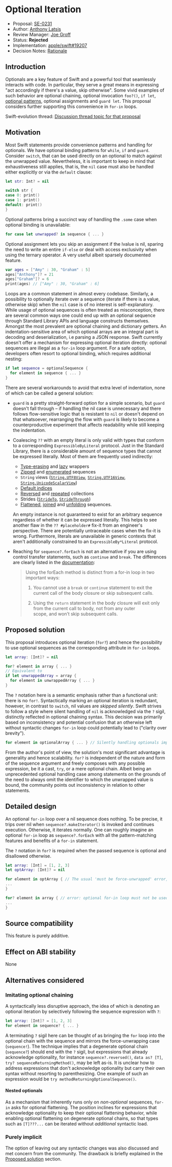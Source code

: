 # Optional Iteration

* Proposal: [SE-0231](0231-optional-iteration.md)
* Author: [Anthony Latsis](https://github.com/AnthonyLatsis)
* Review Manager: [Joe Groff](https://github.com/jckarter)
* Status: **Rejected**
* Implementation: [apple/swift#19207](https://github.com/apple/swift/pull/19207)
* Decision Notes: [Rationale](https://forums.swift.org/t/rejected-se-0231-optional-iteration/17805)

## Introduction

Optionals are a key feature of Swift and a powerful tool that seamlessly interacts with code. In particular, they serve a great means in expressing "act accordingly if there's a value, skip otherwise". Some vivid examples of such behavior are optional chaining, optional invocation `foo?()`, `if let`, [optional patterns](https://docs.swift.org/swift-book/ReferenceManual/Patterns.html#grammar_optional-pattern), optional assignments and `guard let`. This proposal considers further supporting this convenience in `for-in` loops.

Swift-evolution thread: [Discussion thread topic for that proposal](https://forums.swift.org/t/another-try-at-allowing-optional-iteration/14376?u=anthonylatsis)

## Motivation

Most Swift statements provide convenience patterns and handling for optionals. We have optional binding patterns for `while`, `if` and `guard`. Consider `switch`, that can be used directly on an optional to match against the unwrapped value. Nevertheless, it is important to keep in mind that exhaustiveness still applies, that is, the `nil` case must also be handled either explicitly or via the `default` clause:

```swift
let str: Int? = nil

switch str {
case 0: print()
case 1: print()
default: print()
}
```

Optional patterns bring a succinct way of handling the `.some` case when optional binding is unavailable:

```swift
for case let unwrapped? in sequence { ... }
```

Optional assignment lets you skip an assignment if the lvalue is nil, sparing the need to write an entire `if-else` or deal with access exclusivity when using the ternary operator. A very useful albeit sparsely documented feature.

```swift
var ages = ["Amy" : 30, "Graham" : 5]
ages["Anthony"]? = 21
ages["Graham"]? = 6
print(ages) // ["Amy" : 30, "Graham" : 6]
``` 

Loops are a common statement in almost every codebase. Similarly, a possibility to optionally iterate over a sequence (iterate if there is a value, otherwise skip) when the `nil` case is of no interest is self-explanatory. While usage of optional sequences is often treated as misconception, there are several common ways one could end up with an optional sequence through Standard Library APIs and language constructs themselves. Amongst the most prevalent are optional chaining and dictionary getters. An indentation-sensitive area of which optional arrays are an integral part is decoding and deserialization, i.e parsing a JSON response.
Swift currently doesn't offer a mechanism for expressing optional iteration directly: optional sequences are illegal as a `for-in` loop argument. For a safe option, developers often resort to optional binding, which requires additional nesting:

```swift
if let sequence = optionalSequence {
  for element in sequence { ... }
}
```
There are several workarounds to avoid that extra level of indentation, none of which can be called a general solution:
* `guard` is a pretty straight-forward option for a simple scenario, but `guard` doesn't fall through – if handling the nil case is unnecessary and there follows flow-sensitive logic that is resistant to `nil` or doesn't depend on that whatsoever, rearranging the flow with `guard` is likely to become a counterproductive experiment that affects readability while still keeping the indentation.
* Coalescing `??` with an empty literal is only valid with types that conform to a corresponding `ExpressibleByLiteral` protocol. Just in the Standard Library, there is a considerable amount of sequence types that cannot be expressed literally. Most of them are frequently used indirectly:
  * [Type-erasing](https://developer.apple.com/documentation/swift/anysequence#see-also) and [lazy](https://developer.apple.com/documentation/swift/lazysequence#see-also) wrappers
  * [Zipped](https://developer.apple.com/documentation/swift/zip2sequence) and [enumerated](https://developer.apple.com/documentation/swift/enumeratedsequence) sequences
  * `String` views ([`String.UTF8View`](https://developer.apple.com/documentation/swift/string/utf8view), [`String.UTF16View`](https://developer.apple.com/documentation/swift/string/utf16view), [`String.UnicodeScalarView`](https://developer.apple.com/documentation/swift/string/unicodescalarview))
  * [Default indices](https://developer.apple.com/documentation/swift/defaultindices)
  * [Reversed](https://developer.apple.com/documentation/swift/reversedcollection) and [repeated](https://developer.apple.com/documentation/swift/repeated) collections
  * Strides ([`StrideTo`](https://developer.apple.com/documentation/swift/strideto), [`StrideThrough`](https://developer.apple.com/documentation/swift/stridethrough))
  * [Flattened](https://developer.apple.com/documentation/swift/flattensequence), [joined](https://developer.apple.com/documentation/swift/joinedsequence) and [unfolding](https://developer.apple.com/documentation/swift/unfoldsequence) sequences.
  
  An empty instance is not guaranteed to exist for an arbitrary sequence regardless of whether it can be expressed           literally.  This helps to see another flaw in the `?? #placeholder#` fix-it from an engineer's perspective. There are       potentially untraceable cases when the fix-it is wrong. Furthermore, literals are unavailable in generic contexts that     aren't additionally constrained to an `ExpressibleBy*Literal` protocol.

* Reaching for `sequence?.forEach` is not an alternative if you are using control transfer statements, such as `continue` and `break`. The differences are clearly listed in the [documentation](https://developer.apple.com/documentation/swift/sequence/3018367-foreach):

  > Using the forEach method is distinct from a for-in loop in two important ways:
  >
  > 1. You cannot use a `break` or `continue` statement to exit the current call of the body closure or skip subsequent calls.
  >
  > 2. Using the `return` statement in the body closure will exit only from the current call to body, not from any outer   
  >    scope, and won’t skip subsequent calls.

## Proposed solution

This proposal introduces optional iteration (`for?`) and hence the possibility to use optional sequences as the corresponding attribute in `for-in` loops. 

``` swift 
let array: [Int]? = nil

for? element in array { ... }
// Equivalent to
if let unwrappedArray = array {
  for element in unwrappedArray { ... }
}
```

The `?` notation here is a semantic emphasis rather than a functional unit: there is no `for!`. Syntactically marking an optional iteration is redundant, however, in contrast to `switch`, nil values are *skipped silently*. Swift strives to follow a style where silent handling of `nil` is acknowledged via the `?` sigil, distinctly reflected in optional chaining syntax. This decision was primarily based on inconsistency and potential confusion that an otherwise left without syntactic changes `for-in` loop could potentially lead to ("clarity over brevity"). 

``` swift
for element in optionalArray { ... } // Silently handling optionals implicitly is a style that Swift prefers to eschew.
```

From the author's point of view, the solution's most significant advantage is generality and hence scalability. `for?` is independent of the nature and form of the sequence argument and freely composes with any possible expression, be it a cast, `try`, or a mere optional chain. Albeit being an unprecedented optional handling case among statements on the grounds of the need to always omit the identifier to which the unwrapped value is bound, the community points out inconsistency in relation to other statements.

## Detailed design

An optional `for-in` loop over a nil sequence does nothing. To be precise, it trips over nil when `sequence?.makeIterator()` is invoked and continues execution. Otherwise, it iterates normally. One can roughly imagine an optional `for-in` loop as `sequence?.forEach` with all the pattern-matching features and benefits of a `for-in` statement. 

The `?` notation in `for?` is required when the passed sequence is optional and disallowed otherwise.
```swift
let array: [Int] = [1, 2, 3]
let optArray: [Int]? = nil

for element in optArray { // The usual 'must be force-unwrapped' error, but with the preferred fixit to use 'for?'
...
}

for? element in array { // error: optional for-in loop must not be used on a non-optional sequence of type '[Int]'
...
}
```

## Source compatibility

This feature is purely additive.

## Effect on ABI stability

None

## Alternatives considered

### Imitating optional chaining

A syntactically less disruptive approach, the idea of which is denoting an optional iteration by selectively following the sequence expression with `?`:

```swift 
let array: [Int]? = [1, 2, 3]
for element in sequence? { ... }
```
A terminating `?` sigil here can be thought of as bringing the `for` loop into the optional chain with the sequence and mirrors the force-unwrapping case (`sequence!`). The technique implies that a degenerate optional chain (`sequence?`) should end with the `?` sigil, but expressions that already acknowledge optionality, for instance `sequence?.reversed()`, `data as? [T]`, `try? sequenceReturningMethod()`, may be left as-is. It is unclear how to address expressions that don't acknowledge optionality but carry their own syntax without resorting to parenthesizing. One example of such an expression would be `try methodReturningOptionalSequence()`.

#### Nested optionals

As a mechanism that inherently runs only on *non-optional* sequences, `for-in` asks for optional flattening. The position inclines for expressions that acknowledge optionality to keep their optional flattening behavior, while enabling optional flattening on degenerate optional chains, so that types such as `[T]???...` can be iterated without *additional* syntactic load.

### Purely implicit

The option of leaving out any syntactic changes was also discussed and met concern from the community. The drawback is briefly explained in the [Proposed solution](#proposed-solution) section.
